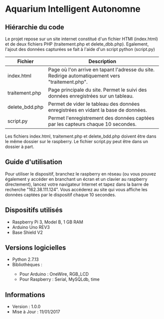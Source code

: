 # Aquarium Intelligent Autonomne
## Hiérarchie du code

Le projet repose sur un site internet constitué d'un fichier HTMl (index.html) et de deux fichiers PHP (traitement.php et delete_dbb.php). Egalement, l'ajout des données capturées se fait à l'aide d'un script python (script.py)

Fichier | Description
------------ | -------------
index.html | Page où l'on arrive en tapant l'adresse du site. Redirige automatiquement vers "traitement.php".
traitement.php | Page principale du site. Permet le suivi des données enregistrées sur un tableau. 
delete_bdd.php | Permet de vider le tableau des données enregistrées en vidant la base de données.
script.py | Permet l'enregistrement des données captées par les capteurs chaque 10 secondes.

Les fichiers index.html, traitement.php et delete_bdd.php doivent être dans le même dossier sur le raspberry. Le fichier script.py peut être dans un dossier à part. 

## Guide d'utilisation

Pour utiliser le dispositif, branchez le raspberry en réseau (ou vous pouvez également y accéder en branchant un écran et un clavier au raspberry directement), lancez votre navigateur Internet et tapez dans la barre de recherche "162.38.111.124". Vous accéderez au site qui vous affiche les données captées par le dispositif chaque 10 secondes. 

## Dispositifs utilisés
* Raspberry Pi 3, Model B, 1 GB RAM<addr>
* Arduino Uno REV3 <addr>
* Base Shield V2 <addr>

## Versions logicielles

* Python 2.7.13<addr>
* Bibliothèques : <addr>
	* Pour Arduino : OneWire, RGB_LCD <addr>
	* Pour Raspberry : Serial, MySQLdb, time <addr>

## Informations

* Version : 1.0.0
* Mise à Jour : 11/01/2017
